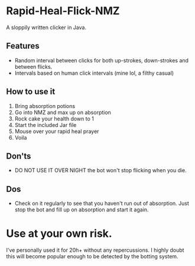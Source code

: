 # Rapid-Heal-Flick-NMZ

A sloppily written clicker in Java.
## Features
- Random interval between clicks for both up-strokes, down-strokes and between flicks.
- Intervals based on human click intervals (mine lol, a filthy casual)
## How to use it
1. Bring absorption potions
2. Go into NMZ and max up on absorption
3. Rock cake your health down to 1
4. Start the included Jar file
5. Mouse over your rapid heal prayer
6. Voila
## Don'ts
- DO NOT USE IT OVER NIGHT the bot won't stop flicking when you die.
## Dos
- Check on it regularly to see that you haven't run out of absorption. Just stop the bot and fill up on absorption and start it again.
# Use at your own risk.
I've personally used it for 20h+ without any repercussions. I highly doubt this will become popular enough to be detected by the botting system.
